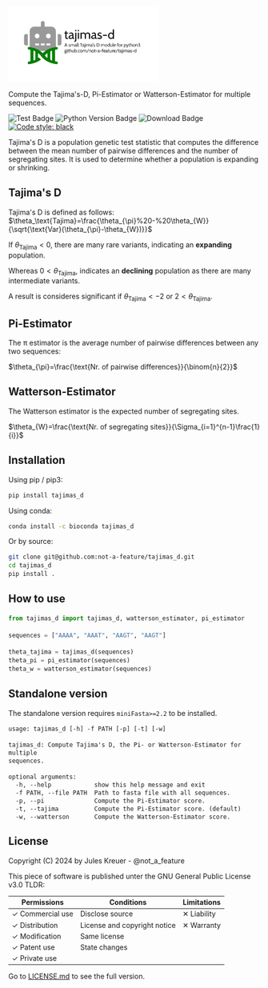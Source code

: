 <img src="https://github.com/not-a-feature/tajimas_d/raw/main/tajimas-d.png" width=300px alt="tajimas_d logo"></img>

Compute the Tajima's-D, Pi-Estimator or Watterson-Estimator for multiple sequences.

![Test Badge](https://github.com/not-a-feature/tajimas_d/actions/workflows/tests.yml/badge.svg)
![Python Version Badge](https://img.shields.io/pypi/pyversions/tajimas_d)
![Download Badge](https://img.shields.io/pypi/dm/tajimas_d.svg)
[![Code style: black](https://img.shields.io/badge/code%20style-black-000000.svg)](https://github.com/psf/black)

Tajima's D is a population genetic test statistic that computes the difference between the mean number of pairwise differences and the number of segregating sites. It is used to determine whether a population is expanding or shrinking.

## Tajima's D
Tajima's D is defined as follows:
$\theta_\text{Tajima}=\frac{\theta_{\pi}%20-%20\theta_{W}}{\sqrt{\text{Var}(\theta_{\pi}-\theta_{W})}}$

If $\theta_\text{Tajima}<0$, there are many rare variants, indicating an **expanding** population.

Whereas $0<\theta_\text{Tajima}$, indicates an **declining** population as there are many intermediate variants.

A result is consideres significant if $\theta_\text{Tajima}<-2$ or $2<\theta_\text{Tajima}$.

## Pi-Estimator
The π estimator is the average number of pairwise differences between any two sequences:

$\theta_{\pi}=\frac{\text{Nr. of pairwise differences}}{\binom{n}{2}}$

## Watterson-Estimator
The Watterson estimator is the expected number of segregating sites.

$\theta_{W}=\frac{\text{Nr. of segregating sites}}{\Sigma_{i=1}^{n-1}\frac{1}{i}}$

## Installation
Using pip  / pip3:
```bash
pip install tajimas_d
```

Using conda:
```bash
conda install -c bioconda tajimas_d
```

Or by source:
```bash
git clone git@github.com:not-a-feature/tajimas_d.git
cd tajimas_d
pip install .
```

## How to use

```python
from tajimas_d import tajimas_d, watterson_estimator, pi_estimator

sequences = ["AAAA", "AAAT", "AAGT", "AAGT"]

theta_tajima = tajimas_d(sequences)
theta_pi = pi_estimator(sequences)
theta_w = watterson_estimator(sequences)
```


## Standalone version
The standalone version requires `miniFasta>=2.2` to be installed.

```
usage: tajimas_d [-h] -f PATH [-p] [-t] [-w]

tajimas_d: Compute Tajima's D, the Pi- or Watterson-Estimator for multiple
sequences.

optional arguments:
  -h, --help            show this help message and exit
  -f PATH, --file PATH  Path to fasta file with all sequences.
  -p, --pi              Compute the Pi-Estimator score.
  -t, --tajima          Compute the Pi-Estimator score. (default)
  -w, --watterson       Compute the Watterson-Estimator score.

```

## License

Copyright (C) 2024 by Jules Kreuer - @not_a_feature

This piece of software is published unter the GNU General Public License v3.0
TLDR:

| Permissions      | Conditions                   | Limitations |
| ---------------- | ---------------------------- | ----------- |
| ✓ Commercial use | Disclose source              | ✕ Liability |
| ✓ Distribution   | License and copyright notice | ✕ Warranty  |
| ✓ Modification   | Same license                 |             |
| ✓ Patent use     | State changes                |             |
| ✓ Private use    |                              |             |

Go to [LICENSE.md](https://github.com/not-a-feature/tajimas_d/blob/main/LICENSE) to see the full version.
